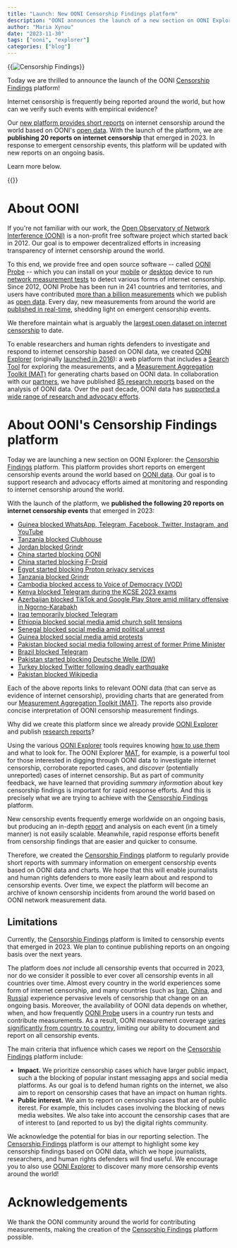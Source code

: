 ```yaml
---
title: "Launch: New OONI Censorship Findings platform"
description: "OONI announces the launch of a new section on OONI Explorer: the Censorship Findings platform."
author: "Maria Xynou"
date: "2023-11-30"
tags: ["ooni", "explorer"]
categories: ["blog"]
---
```


{{<img src="images/image1.png" title="Censorship Findings" alt="Censorship Findings">}}

Today we are thrilled to announce the launch of the OONI [Censorship
Findings](https://explorer.ooni.org/findings) platform!

Internet censorship is frequently being reported around the world, but
how can we verify such events with empirical evidence?

Our [new platform provides short reports](https://explorer.ooni.org/findings) on internet censorship around the world based on OONI's [open data](https://ooni.org/data/). With the launch of the platform, we are **publishing 20 reports on internet censorship** that emerged in 2023. In response to emergent censorship events, this
platform will be updated with new reports on an ongoing basis.

Learn more below.

{{<table-of-contents>}}

# About OONI

If you're not familiar with our work, the [Open Observatory of Network
Interference (OONI)](https://ooni.org/) is a non-profit
free software project which started back in 2012. Our goal is to empower
decentralized efforts in increasing transparency of internet censorship
around the world.

To this end, we provide free and open source software -- called [OONI
Probe](https://ooni.org/install/) -- which you can install
on your [mobile](https://ooni.org/install/mobile) or
[desktop](https://ooni.org/install/desktop) device to run
[network measurement tests](https://ooni.org/nettest/) to
detect various forms of internet censorship. Since 2012, OONI Probe has
been run in 241 countries and territories, and users have contributed
[more than a billion measurements](https://explorer.ooni.org/) which we publish
as [open data](https://ooni.org/data/). Every day, new
measurements from around the world are [published in real-time](https://explorer.ooni.org/search), shedding
light on emergent censorship events.

We therefore maintain what is arguably the [largest open dataset on internet censorship](https://explorer.ooni.org/) to date.

To enable researchers and human rights defenders to investigate and
respond to internet censorship based on OONI data, we created [OONI Explorer](https://explorer.ooni.org/) (originally [launched in 2016](https://blog.torproject.org/ooni-explorer-censorship-and-other-network-anomalies-around-world/)):
a web platform that includes a [Search Tool](https://explorer.ooni.org/search) for exploring the measurements, and a [Measurement Aggregation Toolkit (MAT)](https://explorer.ooni.org/chart/mat) for generating
charts based on OONI data. In collaboration with our
[partners](https://ooni.org/partners), we have published
[85 research reports](https://ooni.org/reports/) based on
the analysis of OONI data. Over the past decade, OONI data has
[supported a wide range of research and advocacy efforts](https://ooni.org/post/highlights-10-years-of-ooni/#community-use-of-ooni-data).

# About OONI's Censorship Findings platform

Today we are launching a new section on OONI Explorer: the [Censorship Findings](https://explorer.ooni.org/findings) platform.
This platform provides short reports on emergent censorship events
around the world based on [OONI data](https://ooni.org/data/). Our goal is to support
research and advocacy efforts aimed at monitoring and responding to
internet censorship around the world.

With the launch of the platform, we **published the following 20
reports on internet censorship events** that emerged in 2023:

* [Guinea blocked WhatsApp, Telegram, Facebook, Twitter, Instagram, and YouTube](https://explorer.ooni.org/findings/296303006301)
* [Tanzania blocked Clubhouse](https://explorer.ooni.org/findings/185407756401)
* [Jordan blocked Grindr](https://explorer.ooni.org/findings/179818906201)
* [China started blocking OONI](https://explorer.ooni.org/findings/57494519801)
* [China started blocking F-Droid](https://explorer.ooni.org/findings/206551055901)
* [Egypt started blocking Proton privacy services](https://explorer.ooni.org/findings/18597244501)
* [Tanzania blocked Grindr](https://explorer.ooni.org/findings/203466718601)
* [Cambodia blocked access to Voice of Democracy (VOD)](https://explorer.ooni.org/fndings/382061061001)
* [Kenya blocked Telegram during the KCSE 2023 exams](https://explorer.ooni.org/fndings/228466228201)
* [Azerbaijan blocked TikTok and Google Play Store amid military offensive in Ngorno-Karabakh](https://explorer.ooni.org/findings/67768606801)
* [Iraq temporarily blocked Telegram](https://explorer.ooni.org/findings/64077907701)
* [Ethiopia blocked social media amid church split tensions](https://eplorer.ooni.org/findings/186069533301)
* [Senegal blocked social media amid political unrest](https://explorer.ooni.org/fndings/25060018801)
* [Guinea blocked social media amid protests](https://explorer.ooni.org/findings/34000980901)
* [Pakistan blocked social media following arrest of former Prime Minister](https://eplorer.ooni.org/findings/300902917301)
* [Brazil blocked Telegram](https://explorer.ooni.org/findings/76657383201)
* [Pakistan started blocking Deutsche Welle (DW)](https://explorer.ooni.org/findings/7767321701)
* [Turkey blocked Twitter following deadly earthquake](https://explorer.ooni.org/fndings/279627325801)
* [Pakistan blocked Wikipedia](https://explorer.ooni.org/findings/352315080001)


Each of the above reports links to relevant OONI data (that can serve as
evidence of internet censorship), providing charts that are generated
from our [Measurement Aggregation Toolkit (MAT)](https://explorer.ooni.org/chart/mat). The reports
also provide concise interpretation of OONI censorship measurement
findings.

Why did we create this platform since we already provide [OONI Explorer](https://explorer.ooni.org/) and publish [research reports](https://ooni.org/reports/)?

Using the various [OONI Explorer](https://explorer.ooni.org/) tools requires
knowing [how to use them](https://ooni.org/support/ooni-explorer/) and what to
look for. The OONI Explorer [MAT](https://explorer.ooni.org/chart/mat), for example,
is a powerful tool for those interested in digging through OONI data to
investigate internet censorship, corroborate reported cases, and
*discover* (potentially unreported) cases of internet censorship. But as
part of community feedback, we have learned that providing *summary
information* about key censorship findings is important for rapid
response efforts. And this is precisely what we are trying to achieve
with the [Censorship Findings](https://explorer.ooni.org/findings) platform.

New censorship events frequently emerge worldwide on an ongoing basis,
but producing an in-depth
[report](https://ooni.org/reports/) and analysis on each
event (in a timely manner) is not easily scalable. Meanwhile, rapid
response efforts benefit from censorship findings that are easier and
quicker to consume.

Therefore, we created the [Censorship Findings](https://explorer.ooni.org/findings) platform to
regularly provide short reports with summary information on emergent
censorship events based on OONI data and charts. We hope that this will
enable journalists and human rights defenders to more easily learn about
and respond to censorship events. Over time, we expect the platform will
become an archive of known censorship incidents from around the world
based on OONI network measurement data.

## Limitations

Currently, the [Censorship Findings](https://explorer.ooni.org/findings) platform is
limited to censorship events that emerged in 2023. We plan to continue
publishing reports on an ongoing basis over the next years.

The platform does *not* include all censorship events that occurred in
2023, nor do we consider it possible to ever cover all censorship events
in all countries over time. Almost every country in the world
experiences some form of internet censorship, and many countries (such
as [Iran](https://explorer.ooni.org/country/IR),
[China](https://explorer.ooni.org/country/CN), and
[Russia](https://explorer.ooni.org/country/RU)) experience
pervasive levels of censorship that change on an ongoing basis.
Moreover, the availability of OONI data depends on whether, when, and
how frequently [OONI Probe](https://ooni.org/install/)
users in a country run tests and contribute measurements. As a result,
OONI measurement coverage [varies significantly from country to country](https://explorer.ooni.org/countries), limiting our
ability to document and report on all censorship events.

The main criteria that influence which cases we report on the
[Censorship Findings](https://explorer.ooni.org/findings)
platform include:

* **Impact.** We prioritize censorship cases which have larger public impact, such a the blocking of popular instant messaging apps and social media platforms. As our goal is to defend human rights on the internet, we also aim to report on censorship cases that have an impact on human rights.
* **Public interest.** We aim to report on censorship cases that are of public iterest. For example, this includes cases involving the blocking of news media websites. We also take into account the censorship cases that are of interest to (and reported to us by) the digital rights community.

We acknowledge the potential for bias in our reporting selection. The
[Censorship Findings](https://explorer.ooni.org/findings)
platform is our attempt to highlight some key censorship findings based
on OONI data, which we hope journalists, researchers, and human rights
defenders will find useful. We encourage you to also use [OONI Explorer](https://explorer.ooni.org/search) to discover
many more censorship events around the world!

# Acknowledgements

We thank the OONI community around the world for contributing
measurements, making the creation of the [Censorship Findings](https://explorer.ooni.org/findings) platform
possible.
